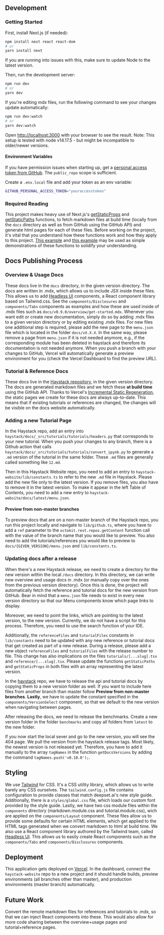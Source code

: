 ## Development

### Getting Started

First, install Next.js (if needed):

```bash
npm install next react react-dom
# or
yarn install next 
```

If you are running into issues with this, make sure to update Node to the latest version.

Then, run the development server:

```bash
npm run dev
# or
yarn dev
```

If you're editing mdx files, run the following command to see your changes update automatically:

```bash
npm run dev:watch
# or
yarn dev:watch
```

Open [http://localhost:3000](http://localhost:3000) with your browser to see the result.
Note: This setup is tested with node v14.17.5 - but might be incompatible to older/newer versions. 

#### Environment Variables

If you have permission issues when starting up, get a [personal access token from GitHub](https://github.com/settings/tokens/new). The `public_repo` scope is sufficient.

Create a `.env.local` file and add your token as an env variable:

```bash
GITHUB_PERSONAL_ACCESS_TOKEN="youraccesstoken"
```

### Required Reading

This project makes heavy use of Next.js's [getStaticProps](https://nextjs.org/docs/basic-features/data-fetching#getstaticprops-static-generation) and [getStaticPaths](https://nextjs.org/docs/basic-features/data-fetching#getstaticpaths-static-generation) functions, to fetch markdown files at build time (locally from the `docs` directory as well as from GitHub using the GitHub API) and generate html pages for each of these files. Before working on the project, it's vital that you understand how these functions work and how they apply to this project. [This example](https://github.com/vercel/next.js/tree/canary/examples/blog-starter-typescript) and [this example](https://github.com/vercel/next.js/tree/canary/examples/with-mdx-remote) may be used as simple demonstrations of these functions to solidify your understanding.

## Docs Publishing Process

### Overview & Usage Docs

These docs live in the `docs` directory, in the given version directory. The docs are written in .mdx, which allows us to include JSX inside these files. This allows us to add [Headless UI](http://headlessui.dev/) components, a React component library based on Tailwind.css. See the `components/Disclosures` and `components/Tabs` components as examples and how these are used inside of .mdx files such as `docs/v0.9.0/overview/get-started.mdx`. Whenever you want edit or create new documentation, simply do so by adding .mdx files to a given version directory or by editing existing .mdx files. For new files one additional step is required, please add the new page to the `menu.json` file which is located in the folder `docs/vX.X.X`. In the same way, please remove a page from `menu.json` if it is not needed anymore, e.g., if the corresponding module has been deleted in haystack and therefore its documentation is not needed anymore. When you push a branch with your changes to GitHub, Vercel will automatically generate a preview environment for you (check the Vercel Dashboard to find the preview URL).

### Tutorial & Reference Docs

These docs live in the [Haystack repository](https://github.com/deepset-ai/haystack/tree/master/docs), in the given version directory. The docs are generated markdown files and we fetch these **at build time** using the GitHub API. Thanks to Vercel's [Incremental Static Regeneration](https://vercel.com/docs/next.js/incremental-static-regeneration), the static pages we create for these docs are always up-to-date. This means that if existing tutorials or references are changed, the changes will be visible on the docs website automatically.

### Adding a new Tutorial Page

In the Haystack repo, add an entry into `haystack/docs/_src/tutorials/tutorials/headers.py` that corresponds to your new tutorial. When you push your changes to any branch, there is a Github action that calls `haystack/docs/_src/tutorials/tutorials/convert_ipynb.py` to generate a `.md` version of the tutorial in the same folder. These `.md` files are generally called something like `12.md`.

Then in this Haystack Website repo, you need to add an entry to `haystack-website/lib/constants.ts` to refer to the new `.md` file in Haystack. Please add the new file only to the latest version. If you remove files, you also have to remove it in the latest version. To make it appear in the left Table of Contents, you need to add a new entry to `haystack-website/docs/latest/menu.json`. 


#### Preview from non-master branches

To preview docs that are on a non-master branch of the Haystack repo, you run this project locally and navigate to `lib/github.ts`, where you have to add a `ref` parameter to the `octokit.rest.repos.getContent` function call with the value of the branch name that you would like to preview. You also need to add the tutorials/references you would like to preview to `docs/{GIVEN_VERSION}/menu.json` and `lib/constants.ts`.

### Updating docs after a release

When there's a new Haystack release, we need to create a directory for the new version within the local `/docs` directory. In this directory, we can write new overview and usage docs in .mdx (or manually copy over the ones from the previous version directory). Once this is done, the project will automatically fetch the reference and tutorial docs for the new version from GitHub. Bear in mind that a `menu.json` file needs to exist in every new version directory so that our Menu components know which page links to display. 

Moreover, we need to point the links, which are pointing to the latest version, to the new version. Currently, we do not have a script for this process. Therefore, you need to use the search function of your IDE. 

Additionally, the `referenceFiles` and `tutorialFiles` constants in `lib/constants` need to be updated with any new reference or tutorial docs that get created as part of a new release. During a release, please add a new object `referenceFiles` and `tutorialFiles` with the release number to file. This change has also implications on the files `tutorials/[...slug].tsx` and `reference/[...slug].tsx`. Please update the functions `getStaticPaths` and `getStaticProps` in both files with an array representing the latest version. 

In the [haystack](https://github.com/deepset-ai/haystack) repo, we have to release the api and tutorial docs by copying them to a new version folder as well. If you want to include here files from another branch than master follow **Preview from non-master branches**. **Lastly**, we have to update the constant specified in the `components/VersionSelect` component, so that we default to the new version when navigating between pages.

After releasing the docs, we need to release the benchmarks. Create a new version folder in the folder `benchmarks` and copy all folders from `latest` to the new folder.

If you now start the local sever and go to the new version, you will see the 404 page. We pull the version from the haystack release tags. Most likely, the newest version is not released yet. Therefore, you have to add it manually to the array `tagNames` in the function `getDocsVersions` by adding the command `tagNames.push('v0.10.0');`.


## Styling

We use [Tailwind](https://tailwindcss.com) for CSS. It's a CSS utility library, which allows us to write barely any CSS ourselves. The `tailwind.config.js` file contains configuration to provide classes that match deepset.ai's new style guide. Additionally, there is a `styles/global.css` file, which loads our custom font provided by the style guide. Lastly, we have two css module files within the `components` directory (markdown.module.css and tutorial.module.css), wich are applied on the `components/Layout` component. These files allow us to provide some defaults for certain HTML elements, which get applied to the HTML tags generated when we convert markdown to html at build time. We also use a React component library authored by the Tailwind team, called [Headless UI](http://headlessui.dev/). This allows us to easily create React components such as the `components/Tabs` and `components/Disclosures` components.

## Deployment

This application gets deployed on [Vercel](https://vercel.com). In the dashboard, connect the `haystack-website` repo to a new project and it should handle builds, preview environments (all branches other than master), and production environments (master branch) automatically.

## Future Work

Convert the remote markdown files for references and tutorials to .mdx, so that we can inject React components into these. This would also allow for more code sharing between the overview+usage pages and tutorial+reference pages.
